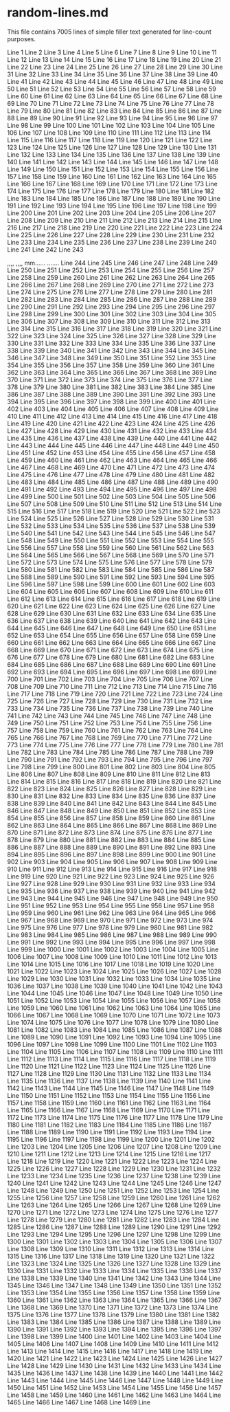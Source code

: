 # random-lines.md

This file contains 7005 lines of simple filler text generated for line-count purposes.

Line 1
Line 2
Line 3
Line 4
Line 5
Line 6
Line 7
Line 8
Line 9
Line 10
Line 11
Line 12
Line 13
Line 14
Line 15
Line 16
Line 17
Line 18
Line 19
Line 20
Line 21
Line 22
Line 23
Line 24
Line 25
Line 26
Line 27
Line 28
Line 29
Line 30
Line 31
Line 32
Line 33
Line 34
Line 35
Line 36
Line 37
Line 38
Line 39
Line 40
Line 41
Line 42
Line 43
Line 44
Line 45
Line 46
Line 47
Line 48
Line 49
Line 50
Line 51
Line 52
Line 53
Line 54
Line 55
Line 56
Line 57
Line 58
Line 59
Line 60
Line 61
Line 62
Line 63
Line 64
Line 65
Line 66
Line 67
Line 68
Line 69
Line 70
Line 71
Line 72
Line 73
Line 74
Line 75
Line 76
Line 77
Line 78
Line 79
Line 80
Line 81
Line 82
Line 83
Line 84
Line 85
Line 86
Line 87
Line 88
Line 89
Line 90
Line 91
Line 92
Line 93
Line 94
Line 95
Line 96
Line 97
Line 98
Line 99
Line 100
Line 101
Line 102
Line 103
Line 104
Line 105
Line 106
Line 107
Line 108
Line 109
Line 110
Line 111
Line 112
Line 113
Line 114
Line 115
Line 116
Line 117
Line 118
Line 119
Line 120
Line 121
Line 122
Line 123
Line 124
Line 125
Line 126
Line 127
Line 128
Line 129
Line 130
Line 131
Line 132
Line 133
Line 134
Line 135
Line 136
Line 137
Line 138
Line 139
Line 140
Line 141
Line 142
Line 143
Line 144
Line 145
Line 146
Line 147
Line 148
Line 149
Line 150
Line 151
Line 152
Line 153
Line 154
Line 155
Line 156
Line 157
Line 158
Line 159
Line 160
Line 161
Line 162
Line 163
Line 164
Line 165
Line 166
Line 167
Line 168
Line 169
Line 170
Line 171
Line 172
Line 173
Line 174
Line 175
Line 176
Line 177
Line 178
Line 179
Line 180
Line 181
Line 182
Line 183
Line 184
Line 185
Line 186
Line 187
Line 188
Line 189
Line 190
Line 191
Line 192
Line 193
Line 194
Line 195
Line 196
Line 197
Line 198
Line 199
Line 200
Line 201
Line 202
Line 203
Line 204
Line 205
Line 206
Line 207
Line 208
Line 209
Line 210
Line 211
Line 212
Line 213
Line 214
Line 215
Line 216
Line 217
Line 218
Line 219
Line 220
Line 221
Line 222
Line 223
Line 224
Line 225
Line 226
Line 227
Line 228
Line 229
Line 230
Line 231
Line 232
Line 233
Line 234
Line 235
Line 236
Line 237
Line 238
Line 239
Line 240
Line 241
Line 242
Line 243
















,,,,
,,,,
mm......
.......
Line 244
Line 245
Line 246
Line 247
Line 248
Line 249
Line 250
Line 251
Line 252
Line 253
Line 254
Line 255
Line 256
Line 257
Line 258
Line 259
Line 260
Line 261
Line 262
Line 263
Line 264
Line 265
Line 266
Line 267
Line 268
Line 269
Line 270
Line 271
Line 272
Line 273
Line 274
Line 275
Line 276
Line 277
Line 278
Line 279
Line 280
Line 281
Line 282
Line 283
Line 284
Line 285
Line 286
Line 287
Line 288
Line 289
Line 290
Line 291
Line 292
Line 293
Line 294
Line 295
Line 296
Line 297
Line 298
Line 299
Line 300
Line 301
Line 302
Line 303
Line 304
Line 305
Line 306
Line 307
Line 308
Line 309
Line 310
Line 311
Line 312
Line 313
Line 314
Line 315
Line 316
Line 317
Line 318
Line 319
Line 320
Line 321
Line 322
Line 323
Line 324
Line 325
Line 326
Line 327
Line 328
Line 329
Line 330
Line 331
Line 332
Line 333
Line 334
Line 335
Line 336
Line 337
Line 338
Line 339
Line 340
Line 341
Line 342
Line 343
Line 344
Line 345
Line 346
Line 347
Line 348
Line 349
Line 350
Line 351
Line 352
Line 353
Line 354
Line 355
Line 356
Line 357
Line 358
Line 359
Line 360
Line 361
Line 362
Line 363
Line 364
Line 365
Line 366
Line 367
Line 368
Line 369
Line 370
Line 371
Line 372
Line 373
Line 374
Line 375
Line 376
Line 377
Line 378
Line 379
Line 380
Line 381
Line 382
Line 383
Line 384
Line 385
Line 386
Line 387
Line 388
Line 389
Line 390
Line 391
Line 392
Line 393
Line 394
Line 395
Line 396
Line 397
Line 398
Line 399
Line 400
Line 401
Line 402
Line 403
Line 404
Line 405
Line 406
Line 407
Line 408
Line 409
Line 410
Line 411
Line 412
Line 413
Line 414
Line 415
Line 416
Line 417
Line 418
Line 419
Line 420
Line 421
Line 422
Line 423
Line 424
Line 425
Line 426
Line 427
Line 428
Line 429
Line 430
Line 431
Line 432
Line 433
Line 434
Line 435
Line 436
Line 437
Line 438
Line 439
Line 440
Line 441
Line 442
Line 443
Line 444
Line 445
Line 446
Line 447
Line 448
Line 449
Line 450
Line 451
Line 452
Line 453
Line 454
Line 455
Line 456
Line 457
Line 458
Line 459
Line 460
Line 461
Line 462
Line 463
Line 464
Line 465
Line 466
Line 467
Line 468
Line 469
Line 470
Line 471
Line 472
Line 473
Line 474
Line 475
Line 476
Line 477
Line 478
Line 479
Line 480
Line 481
Line 482
Line 483
Line 484
Line 485
Line 486
Line 487
Line 488
Line 489
Line 490
Line 491
Line 492
Line 493
Line 494
Line 495
Line 496
Line 497
Line 498
Line 499
Line 500
Line 501
Line 502
Line 503
Line 504
Line 505
Line 506
Line 507
Line 508
Line 509
Line 510
Line 511
Line 512
Line 513
Line 514
Line 515
Line 516
Line 517
Line 518
Line 519
Line 520
Line 521
Line 522
Line 523
Line 524
Line 525
Line 526
Line 527
Line 528
Line 529
Line 530
Line 531
Line 532
Line 533
Line 534
Line 535
Line 536
Line 537
Line 538
Line 539
Line 540
Line 541
Line 542
Line 543
Line 544
Line 545
Line 546
Line 547
Line 548
Line 549
Line 550
Line 551
Line 552
Line 553
Line 554
Line 555
Line 556
Line 557
Line 558
Line 559
Line 560
Line 561
Line 562
Line 563
Line 564
Line 565
Line 566
Line 567
Line 568
Line 569
Line 570
Line 571
Line 572
Line 573
Line 574
Line 575
Line 576
Line 577
Line 578
Line 579
Line 580
Line 581
Line 582
Line 583
Line 584
Line 585
Line 586
Line 587
Line 588
Line 589
Line 590
Line 591
Line 592
Line 593
Line 594
Line 595
Line 596
Line 597
Line 598
Line 599
Line 600
Line 601
Line 602
Line 603
Line 604
Line 605
Line 606
Line 607
Line 608
Line 609
Line 610
Line 611
Line 612
Line 613
Line 614
Line 615
Line 616
Line 617
Line 618
Line 619
Line 620
Line 621
Line 622
Line 623
Line 624
Line 625
Line 626
Line 627
Line 628
Line 629
Line 630
Line 631
Line 632
Line 633
Line 634
Line 635
Line 636
Line 637
Line 638
Line 639
Line 640
Line 641
Line 642
Line 643
Line 644
Line 645
Line 646
Line 647
Line 648
Line 649
Line 650
Line 651
Line 652
Line 653
Line 654
Line 655
Line 656
Line 657
Line 658
Line 659
Line 660
Line 661
Line 662
Line 663
Line 664
Line 665
Line 666
Line 667
Line 668
Line 669
Line 670
Line 671
Line 672
Line 673
Line 674
Line 675
Line 676
Line 677
Line 678
Line 679
Line 680
Line 681
Line 682
Line 683
Line 684
Line 685
Line 686
Line 687
Line 688
Line 689
Line 690
Line 691
Line 692
Line 693
Line 694
Line 695
Line 696
Line 697
Line 698
Line 699
Line 700
Line 701
Line 702
Line 703
Line 704
Line 705
Line 706
Line 707
Line 708
Line 709
Line 710
Line 711
Line 712
Line 713
Line 714
Line 715
Line 716
Line 717
Line 718
Line 719
Line 720
Line 721
Line 722
Line 723
Line 724
Line 725
Line 726
Line 727
Line 728
Line 729
Line 730
Line 731
Line 732
Line 733
Line 734
Line 735
Line 736
Line 737
Line 738
Line 739
Line 740
Line 741
Line 742
Line 743
Line 744
Line 745
Line 746
Line 747
Line 748
Line 749
Line 750
Line 751
Line 752
Line 753
Line 754
Line 755
Line 756
Line 757
Line 758
Line 759
Line 760
Line 761
Line 762
Line 763
Line 764
Line 765
Line 766
Line 767
Line 768
Line 769
Line 770
Line 771
Line 772
Line 773
Line 774
Line 775
Line 776
Line 777
Line 778
Line 779
Line 780
Line 781
Line 782
Line 783
Line 784
Line 785
Line 786
Line 787
Line 788
Line 789
Line 790
Line 791
Line 792
Line 793
Line 794
Line 795
Line 796
Line 797
Line 798
Line 799
Line 800
Line 801
Line 802
Line 803
Line 804
Line 805
Line 806
Line 807
Line 808
Line 809
Line 810
Line 811
Line 812
Line 813
Line 814
Line 815
Line 816
Line 817
Line 818
Line 819
Line 820
Line 821
Line 822
Line 823
Line 824
Line 825
Line 826
Line 827
Line 828
Line 829
Line 830
Line 831
Line 832
Line 833
Line 834
Line 835
Line 836
Line 837
Line 838
Line 839
Line 840
Line 841
Line 842
Line 843
Line 844
Line 845
Line 846
Line 847
Line 848
Line 849
Line 850
Line 851
Line 852
Line 853
Line 854
Line 855
Line 856
Line 857
Line 858
Line 859
Line 860
Line 861
Line 862
Line 863
Line 864
Line 865
Line 866
Line 867
Line 868
Line 869
Line 870
Line 871
Line 872
Line 873
Line 874
Line 875
Line 876
Line 877
Line 878
Line 879
Line 880
Line 881
Line 882
Line 883
Line 884
Line 885
Line 886
Line 887
Line 888
Line 889
Line 890
Line 891
Line 892
Line 893
Line 894
Line 895
Line 896
Line 897
Line 898
Line 899
Line 900
Line 901
Line 902
Line 903
Line 904
Line 905
Line 906
Line 907
Line 908
Line 909
Line 910
Line 911
Line 912
Line 913
Line 914
Line 915
Line 916
Line 917
Line 918
Line 919
Line 920
Line 921
Line 922
Line 923
Line 924
Line 925
Line 926
Line 927
Line 928
Line 929
Line 930
Line 931
Line 932
Line 933
Line 934
Line 935
Line 936
Line 937
Line 938
Line 939
Line 940
Line 941
Line 942
Line 943
Line 944
Line 945
Line 946
Line 947
Line 948
Line 949
Line 950
Line 951
Line 952
Line 953
Line 954
Line 955
Line 956
Line 957
Line 958
Line 959
Line 960
Line 961
Line 962
Line 963
Line 964
Line 965
Line 966
Line 967
Line 968
Line 969
Line 970
Line 971
Line 972
Line 973
Line 974
Line 975
Line 976
Line 977
Line 978
Line 979
Line 980
Line 981
Line 982
Line 983
Line 984
Line 985
Line 986
Line 987
Line 988
Line 989
Line 990
Line 991
Line 992
Line 993
Line 994
Line 995
Line 996
Line 997
Line 998
Line 999
Line 1000
Line 1001
Line 1002
Line 1003
Line 1004
Line 1005
Line 1006
Line 1007
Line 1008
Line 1009
Line 1010
Line 1011
Line 1012
Line 1013
Line 1014
Line 1015
Line 1016
Line 1017
Line 1018
Line 1019
Line 1020
Line 1021
Line 1022
Line 1023
Line 1024
Line 1025
Line 1026
Line 1027
Line 1028
Line 1029
Line 1030
Line 1031
Line 1032
Line 1033
Line 1034
Line 1035
Line 1036
Line 1037
Line 1038
Line 1039
Line 1040
Line 1041
Line 1042
Line 1043
Line 1044
Line 1045
Line 1046
Line 1047
Line 1048
Line 1049
Line 1050
Line 1051
Line 1052
Line 1053
Line 1054
Line 1055
Line 1056
Line 1057
Line 1058
Line 1059
Line 1060
Line 1061
Line 1062
Line 1063
Line 1064
Line 1065
Line 1066
Line 1067
Line 1068
Line 1069
Line 1070
Line 1071
Line 1072
Line 1073
Line 1074
Line 1075
Line 1076
Line 1077
Line 1078
Line 1079
Line 1080
Line 1081
Line 1082
Line 1083
Line 1084
Line 1085
Line 1086
Line 1087
Line 1088
Line 1089
Line 1090
Line 1091
Line 1092
Line 1093
Line 1094
Line 1095
Line 1096
Line 1097
Line 1098
Line 1099
Line 1100
Line 1101
Line 1102
Line 1103
Line 1104
Line 1105
Line 1106
Line 1107
Line 1108
Line 1109
Line 1110
Line 1111
Line 1112
Line 1113
Line 1114
Line 1115
Line 1116
Line 1117
Line 1118
Line 1119
Line 1120
Line 1121
Line 1122
Line 1123
Line 1124
Line 1125
Line 1126
Line 1127
Line 1128
Line 1129
Line 1130
Line 1131
Line 1132
Line 1133
Line 1134
Line 1135
Line 1136
Line 1137
Line 1138
Line 1139
Line 1140
Line 1141
Line 1142
Line 1143
Line 1144
Line 1145
Line 1146
Line 1147
Line 1148
Line 1149
Line 1150
Line 1151
Line 1152
Line 1153
Line 1154
Line 1155
Line 1156
Line 1157
Line 1158
Line 1159
Line 1160
Line 1161
Line 1162
Line 1163
Line 1164
Line 1165
Line 1166
Line 1167
Line 1168
Line 1169
Line 1170
Line 1171
Line 1172
Line 1173
Line 1174
Line 1175
Line 1176
Line 1177
Line 1178
Line 1179
Line 1180
Line 1181
Line 1182
Line 1183
Line 1184
Line 1185
Line 1186
Line 1187
Line 1188
Line 1189
Line 1190
Line 1191
Line 1192
Line 1193
Line 1194
Line 1195
Line 1196
Line 1197
Line 1198
Line 1199
Line 1200
Line 1201
Line 1202
Line 1203
Line 1204
Line 1205
Line 1206
Line 1207
Line 1208
Line 1209
Line 1210
Line 1211
Line 1212
Line 1213
Line 1214
Line 1215
Line 1216
Line 1217
Line 1218
Line 1219
Line 1220
Line 1221
Line 1222
Line 1223
Line 1224
Line 1225
Line 1226
Line 1227
Line 1228
Line 1229
Line 1230
Line 1231
Line 1232
Line 1233
Line 1234
Line 1235
Line 1236
Line 1237
Line 1238
Line 1239
Line 1240
Line 1241
Line 1242
Line 1243
Line 1244
Line 1245
Line 1246
Line 1247
Line 1248
Line 1249
Line 1250
Line 1251
Line 1252
Line 1253
Line 1254
Line 1255
Line 1256
Line 1257
Line 1258
Line 1259
Line 1260
Line 1261
Line 1262
Line 1263
Line 1264
Line 1265
Line 1266
Line 1267
Line 1268
Line 1269
Line 1270
Line 1271
Line 1272
Line 1273
Line 1274
Line 1275
Line 1276
Line 1277
Line 1278
Line 1279
Line 1280
Line 1281
Line 1282
Line 1283
Line 1284
Line 1285
Line 1286
Line 1287
Line 1288
Line 1289
Line 1290
Line 1291
Line 1292
Line 1293
Line 1294
Line 1295
Line 1296
Line 1297
Line 1298
Line 1299
Line 1300
Line 1301
Line 1302
Line 1303
Line 1304
Line 1305
Line 1306
Line 1307
Line 1308
Line 1309
Line 1310
Line 1311
Line 1312
Line 1313
Line 1314
Line 1315
Line 1316
Line 1317
Line 1318
Line 1319
Line 1320
Line 1321
Line 1322
Line 1323
Line 1324
Line 1325
Line 1326
Line 1327
Line 1328
Line 1329
Line 1330
Line 1331
Line 1332
Line 1333
Line 1334
Line 1335
Line 1336
Line 1337
Line 1338
Line 1339
Line 1340
Line 1341
Line 1342
Line 1343
Line 1344
Line 1345
Line 1346
Line 1347
Line 1348
Line 1349
Line 1350
Line 1351
Line 1352
Line 1353
Line 1354
Line 1355
Line 1356
Line 1357
Line 1358
Line 1359
Line 1360
Line 1361
Line 1362
Line 1363
Line 1364
Line 1365
Line 1366
Line 1367
Line 1368
Line 1369
Line 1370
Line 1371
Line 1372
Line 1373
Line 1374
Line 1375
Line 1376
Line 1377
Line 1378
Line 1379
Line 1380
Line 1381
Line 1382
Line 1383
Line 1384
Line 1385
Line 1386
Line 1387
Line 1388
Line 1389
Line 1390
Line 1391
Line 1392
Line 1393
Line 1394
Line 1395
Line 1396
Line 1397
Line 1398
Line 1399
Line 1400
Line 1401
Line 1402
Line 1403
Line 1404
Line 1405
Line 1406
Line 1407
Line 1408
Line 1409
Line 1410
Line 1411
Line 1412
Line 1413
Line 1414
Line 1415
Line 1416
Line 1417
Line 1418
Line 1419
Line 1420
Line 1421
Line 1422
Line 1423
Line 1424
Line 1425
Line 1426
Line 1427
Line 1428
Line 1429
Line 1430
Line 1431
Line 1432
Line 1433
Line 1434
Line 1435
Line 1436
Line 1437
Line 1438
Line 1439
Line 1440
Line 1441
Line 1442
Line 1443
Line 1444
Line 1445
Line 1446
Line 1447
Line 1448
Line 1449
Line 1450
Line 1451
Line 1452
Line 1453
Line 1454
Line 1455
Line 1456
Line 1457
Line 1458
Line 1459
Line 1460
Line 1461
Line 1462
Line 1463
Line 1464
Line 1465
Line 1466
Line 1467
Line 1468
Line 1469
Line
